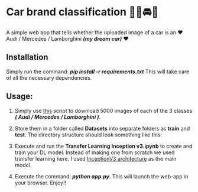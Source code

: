 # Car brand classification 🚙🚗🚘🚐
A simple web app that tells whether the uploaded image of a car is an :heart: Audi / Mercedes / Lamborghini ***(my dream car)*** :heart:

## Installation
Simply run the command: ***pip install -r requirements.txt***
This will take care of all the necessary dependencies.

## Usage:
1. Simply use [this](https://github.com/prateekralhan/Google-Images-downloader) script to download 5000 images of each of the 3 classes ***( Audi / Mercedes / Lamborghini )***.
2. Store them in a folder called **Datasets** into  separate folders as **train** and **test**. The directory structure should look something like this:

3. Execute and run the **Transfer Learning Inception v3.ipynb** to create and train your DL model. Instead of making one from scratch we used transfer learning here. 
I used [InceptionV3 architecture](https://arxiv.org/abs/1512.00567) as the main model.
4. Execute the command: ***python app.py***. This will launch the web-app in your browser. Enjoy!! 
